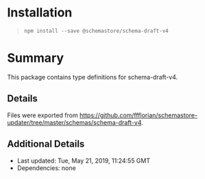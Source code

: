 # Installation
> `npm install --save @schemastore/schema-draft-v4`

# Summary
This package contains type definitions for schema-draft-v4.

## Details
Files were exported from https://github.com/ffflorian/schemastore-updater/tree/master/schemas/schema-draft-v4.

## Additional Details
* Last updated: Tue, May 21, 2019, 11:24:55 GMT
* Dependencies: none
